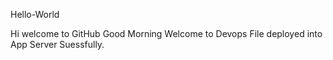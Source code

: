 Hello-World

Hi welcome to GitHub
Good Morning
Welcome to Devops
File deployed into App Server Suessfully.


